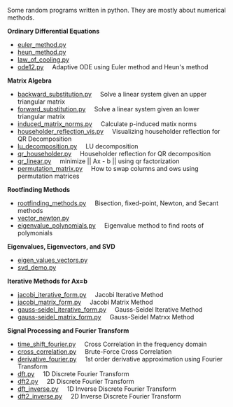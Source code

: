 Some random programs written in python. They are mostly about numerical methods.

**Ordinary Differential Equations**
* [euler_method.py](https://github.com/azer89/python_stuff/blob/master/euler_method.py)
* [heun_method.py](https://github.com/azer89/python_stuff/blob/master/heun_method.py)
* [law_of_cooling.py](https://github.com/azer89/python_stuff/blob/master/law_of_cooling.py)
* [ode12.py](https://github.com/azer89/python_stuff/blob/master/ode12.py) &nbsp;&nbsp;&nbsp; Adaptive ODE using Euler method and Heun's method

**Matrix Algebra**
* [backward_substitution.py](https://github.com/azer89/python_stuff/blob/master/backward_substitution.py) &nbsp;&nbsp;&nbsp; Solve a linear system given an upper triangular matrix
* [forward_substitution.py](https://github.com/azer89/python_stuff/blob/master/forward_substitution.py) &nbsp;&nbsp;&nbsp; Solve a linear system given an lower triangular matrix
* [induced_matrix_norms.py](https://github.com/azer89/python_stuff/blob/master/induced_matrix_norms.py) &nbsp;&nbsp;&nbsp; Calculate p-induced matix norms
* [householder_reflection_vis.py](https://github.com/azer89/python_stuff/blob/master/householder_reflection_vis.py) &nbsp;&nbsp;&nbsp; Visualizing householder reflection for QR Decomposition
* [lu_decomposition.py](https://github.com/azer89/python_stuff/blob/master/lu_decomposition.py) &nbsp;&nbsp;&nbsp; LU decomposition
* [qr_householder.py](https://github.com/azer89/python_stuff/blob/master/qr_householder.py) &nbsp;&nbsp;&nbsp; Householder reflection for QR decomposition 
* [qr_linear.py](https://github.com/azer89/python_stuff/blob/master/qr_linear.py) &nbsp;&nbsp;&nbsp; minimize || Ax - b || using qr factorization
* [permutation_matrix.py](https://github.com/azer89/python_stuff/blob/master/permutation_matrix.py) &nbsp;&nbsp;&nbsp; How to swap columns and ows using permutation matrices

**Rootfinding Methods**
* [rootfinding_methods.py](https://github.com/azer89/python_stuff/blob/master/rootfinding_methods.py) &nbsp;&nbsp;&nbsp; Bisection, fixed-point, Newton, and Secant methods
* [vector_newton.py](https://github.com/azer89/python_stuff/blob/master/vector_newton.py) 
* [eigenvalue_polynomials.py](https://github.com/azer89/python_stuff/blob/master/eigenvalue_polynomials.py) &nbsp;&nbsp;&nbsp; Eigenvalue method to find roots of polymonials

**Eigenvalues, Eigenvectors, and SVD**
* [eigen_values_vectors.py](https://github.com/azer89/python_stuff/blob/master/eigen_values_vectors.py)
* [svd_demo.py](https://github.com/azer89/python_stuff/blob/master/svd_demo.py)

**Iterative Methods for Ax=b**
* [jacobi_iterative_form.py](https://github.com/azer89/python_stuff/blob/master/jacobi_iterative_form.py)  &nbsp;&nbsp;&nbsp; Jacobi Iterative Method
* [jacobi_matrix_form.py](https://github.com/azer89/python_stuff/blob/master/jacobi_matrix_form.py)  &nbsp;&nbsp;&nbsp; Jacobi Matrix Method
* [gauss-seidel_iterative_form.py](https://github.com/azer89/python_stuff/blob/master/gauss-seidel_iterative_form.py)  &nbsp;&nbsp;&nbsp; Gauss-Seidel Iterative Method
* [gauss-seidel_matrix_form.py](https://github.com/azer89/python_stuff/blob/master/gauss-seidel_matrix_form.py)  &nbsp;&nbsp;&nbsp; Gauss-Seidel Matrxx Method

**Signal Processing and Fourier Transform**
* [time_shift_fourier.py](https://github.com/azer89/python_stuff/blob/master/time_shift_fourier.py)  &nbsp;&nbsp;&nbsp; Cross Correlation in the frequency domain 
* [cross_correlation.py](https://github.com/azer89/python_stuff/blob/master/cross_correlation.py)  &nbsp;&nbsp;&nbsp; Brute-Force Cross Correlation
* [derivative_fourier.py](https://github.com/azer89/python_stuff/blob/master/derivative_fourier.py)  &nbsp;&nbsp;&nbsp; 1st order derivative approximation using Fourier Transform
* [dft.py](https://github.com/azer89/python_stuff/blob/master/dft.py)  &nbsp;&nbsp;&nbsp; 1D Discrete Fourier Transform
* [dft2.py](https://github.com/azer89/python_stuff/blob/master/dft2.py)  &nbsp;&nbsp;&nbsp; 2D Discrete Fourier Transform
* [dft_inverse.py](https://github.com/azer89/python_stuff/blob/master/dft_inverse.py)  &nbsp;&nbsp;&nbsp; 1D Inverse Discrete Fourier Transform
* [dft2_inverse.py](https://github.com/azer89/python_stuff/blob/master/dft2_inverse.py)  &nbsp;&nbsp;&nbsp; 2D Inverse Discrete Fourier Transform


